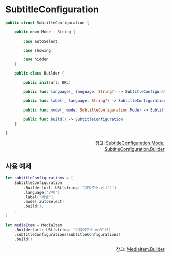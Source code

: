 # SubtitleConfiguration

```swift
public struct SubtitleConfiguration {

    public enum Mode : String {

        case autoSelect

        case showing

        case hidden
    }

    public class Builder {

        public init(url: URL)

        public func language(_ language: String?) -> SubtitleConfiguration.Builder

        public func label(_ language: String?) -> SubtitleConfiguration.Builder

        public func mode(_ mode: SubtitleConfiguration.Mode) -> SubtitleConfiguration.Builder

        public func build() -> SubtitleConfiguration
    }

}
```

<div align="right">
참고: <a href="../../enum/subtitle-configuration-mode/home.md">SubtitleConfiguration.Mode</a>,<br>
<a href="../../class/subtitle-configuration-builder/home.md">SubtitleConfiguration.Builder</a>
</div>

## 사용 예제
```swift
let subtitleConfigurations = [
    SubtitleConfiguration
        .Builder(url: URL(string: "자막주소.vtt")!)
        .language("언어")
        .label("라벨")
        .mode(.autoSelect)
        .build(),
    ...
]

let mediaItem = MediaItem
    .Builder(url: URL(string: "미디어주소.mp3")!)
    .subtitleConfigurations(subtitleConfigurations)
    .build()
```

<div align="right">
참고: <a href="../../class/media-item-builder/home.md">MediaItem.Builder</a>
</div>